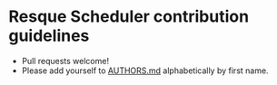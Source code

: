 Resque Scheduler contribution guidelines
========================================

- Pull requests welcome!
- Please add yourself to [AUTHORS.md](AUTHORS.md) alphabetically by
first name.
